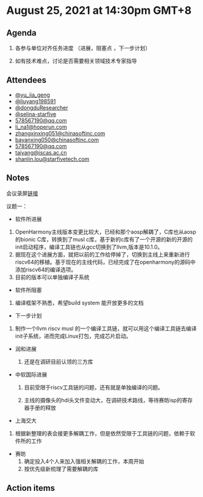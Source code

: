 # August 25, 2021 at 14:30pm GMT+8

## Agenda

1. 各参与单位对齐任务进度 （进展，阻塞点 ，下一步计划）

2.  如有技术难点，讨论是否需要相关领域技术专家指导


## Attendees

- [@yu_jia_geng](https://gitee.com/yu_jia_geng) 
- [@liuyang198591](https://gitee.com/liuyang198591)
- [@dongduResearcher](https://gitee.com/dongduResearcher)
- [@selina-starfive](https://gitee.com/dongduResearcher)
- [578567190@qq.com]()
- [li_na1@hoperun.com]()
- [zhangxinxing051@chinasoftinc.com]()
- [bayanxing050@chinasoftinc.com]()
- [578567190@qq.com]()
- [taiyang@iscas.ac.cn]()
- [ shanlin.lou@starfivetech.com]()

## Notes

会议录屏[链接](https://meeting.tencent.com/user-center/shared-record-info?id=1cfef282-93ab-4c69-9830-e89be8daede8)

议题一：

* 软件所进展

1. OpenHarmony主线版本变更比较大，已经和那个aosp解耦了，C库也从aosp的bionic C库，转换到了musl c库，基于新的c库有了一个开源的新的开源的init启动程序，编译工具链也从gcc切换到了llvm,版本是10.1.0。
2. 据现在这个进展方面，就把以前的工作给停掉了，切换到主线上来重新进行riscv64的移植。基于现在的主线代码，已经完成了在openharmony的源码中添加riscv64的编译选项。
3. 目前的版本可以单独编译子系统
* 软件所阻塞

1. 编译框架不熟悉，希望build system 能开放更多的文档

* 下一步计划

1. 制作一个llvm riscv musl 的一个编译工具链，就可以用这个编译工具链去编译init子系统，进而完成Linux打包，完成芯片启动。

* 润和进展

  1. 还是在调研目前认领的三方库

* 中软国际进展

  1. 目前受限于riscv工具链的问题，还有就是单独编译的问题。
  
  2. 主线的摄像头的hdi头文件变动大，在调研技术路线，等待赛昉isp的寄存器手册的释放
  
* 上海交大
1. 根据新整理的表会接更多解耦工作，但是依然受限于工具链的问题，依赖于软件所的工作

* 赛昉
  1. 确定投入4个人来加入强相关解耦的工作，本周开始
  2. 按优先级新梳理了需要解耦的库

## Action items
